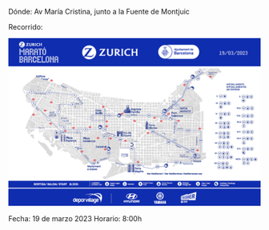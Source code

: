 Dónde: Av María Cristina, junto a la Fuente de Montjuic

Recorrido:

![Recorrido](/Mapa-ZMB.png)

Fecha: 19 de marzo 2023	
Horario: 8:00h


